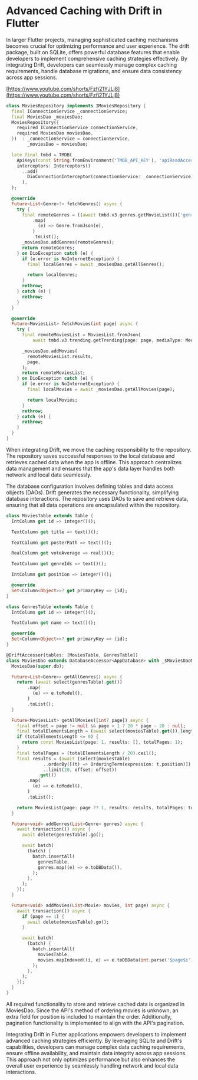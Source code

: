 # Advanced Caching with Drift in Flutter

In larger Flutter projects, managing sophisticated caching mechanisms becomes crucial for optimizing performance and user experience. The drift package, built on SQLite, offers powerful database features that enable developers to implement comprehensive caching strategies effectively. By integrating Drift, developers can seamlessly manage complex caching requirements, handle database migrations, and ensure data consistency across app sessions.

[https://www.youtube.com/shorts/Fzfi21YJLj8](https://www.youtube.com/shorts/Fzfi21YJLj8)

```dart
class MoviesRepository implements IMoviesRepository {
  final IConnectionService _connectionService;
  final MoviesDao _moviesDao;
  MoviesRepository({
    required IConnectionService connectionService,
    required MoviesDao moviesDao,
  })  : _connectionService = connectionService,
        _moviesDao = moviesDao;

  late final tmbd = TMDB(
    ApiKeys(const String.fromEnvironment('TMDB_API_KEY'), 'apiReadAccessTokenv4'),
    interceptors: Interceptors()
      ..add(
        DioConnectionInterceptor(connectionService: _connectionService),
      ),
  );

  @override
  Future<List<Genre>?> fetchGenres() async {
    try {
      final remoteGenres = ((await tmbd.v3.genres.getMovieList())['genres'] as List)
          .map(
            (e) => Genre.fromJson(e),
          )
          .toList();
      _moviesDao.addGenres(remoteGenres);
      return remoteGenres;
    } on DioException catch (e) {
      if (e.error is NoInternetException) {
        final localGenres = await _moviesDao.getAllGenres();

        return localGenres;
      }
      rethrow;
    } catch (e) {
      rethrow;
    }
  }

  @override
  Future<MoviesList> fetchMovies(int page) async {
    try {
      final remoteMoviesList = MoviesList.fromJson(
          await tmbd.v3.trending.getTrending(page: page, mediaType: MediaType.movie) as Map<String, dynamic>);

      _moviesDao.addMovies(
        remoteMoviesList.results,
        page,
      );
      return remoteMoviesList;
    } on DioException catch (e) {
      if (e.error is NoInternetException) {
        final localMovies = await _moviesDao.getAllMovies(page);

        return localMovies;
      }
      rethrow;
    } catch (e) {
      rethrow;
    }
  }
}
```
When integrating Drift, we move the caching responsibility to the repository. The repository saves successful responses to the local database and retrieves cached data when the app is offline. This approach centralizes data management and ensures that the app's data layer handles both network and local data seamlessly.

The database configuration involves defining tables and data access objects (DAOs). Drift generates the necessary functionality, simplifying database interactions. The repository uses DAOs to save and retrieve data, ensuring that all data operations are encapsulated within the repository.

```dart
class MoviesTable extends Table {
  IntColumn get id => integer()();

  TextColumn get title => text()();

  TextColumn get posterPath => text()();

  RealColumn get voteAverage => real()();

  TextColumn get genreIds => text()();

  IntColumn get position => integer()();

  @override
  Set<Column<Object>>? get primaryKey => {id};
}
```

```dart
class GenresTable extends Table {
  IntColumn get id => integer()();

  TextColumn get name => text()();

  @override
  Set<Column<Object>>? get primaryKey => {id};
}
```

```dart
@DriftAccessor(tables: [MoviesTable, GenresTable])
class MoviesDao extends DatabaseAccessor<AppDatabase> with _$MoviesDaoMixin {
  MoviesDao(super.db);

  Future<List<Genre>> getAllGenres() async {
    return (await select(genresTable).get())
        .map(
          (e) => e.toModel(),
        )
        .toList();
  }

  Future<MoviesList> getAllMovies([int? page]) async {
    final offset = page != null && page > 1 ? 20 * page - 20 : null;
    final totalElementsLength = (await select(moviesTable).get()).length;
    if (totalElementsLength <= 0) {
      return const MoviesList(page: 1, results: [], totalPages: 1);
    }
    final totalPages = (totalElementsLength / 20).ceil();
    final results = (await (select(moviesTable)
              ..orderBy([(t) => OrderingTerm(expression: t.position)])
              ..limit(20, offset: offset))
            .get())
        .map(
          (e) => e.toModel(),
        )
        .toList();

    return MoviesList(page: page ?? 1, results: results, totalPages: totalPages);
  }

  Future<void> addGenres(List<Genre> genres) async {
    await transaction(() async {
      await delete(genresTable).go();

      await batch(
        (batch) {
          batch.insertAll(
            genresTable,
            genres.map((e) => e.toDBData()),
          );
        },
      );
    });
  }

  Future<void> addMovies(List<Movie> movies, int page) async {
    await transaction(() async {
      if (page == 1) {
        await delete(moviesTable).go();
      }

      await batch(
        (batch) {
          batch.insertAll(
            moviesTable,
            movies.mapIndexed((i, e) => e.toDBData(int.parse('$page$i'))),
          );
        },
      );
    });
  }
}
```

All required functionality to store and retrieve cached data is organized in MoviesDao. Since the API's method of ordering movies is unknown, an extra field for position is included to maintain the order. Additionally, pagination functionality is implemented to align with the API's pagination.


Integrating Drift in Flutter applications empowers developers to implement advanced caching strategies efficiently. By leveraging SQLite and Drift's capabilities, developers can manage complex data caching requirements, ensure offline availability, and maintain data integrity across app sessions. This approach not only optimizes performance but also enhances the overall user experience by seamlessly handling network and local data interactions.